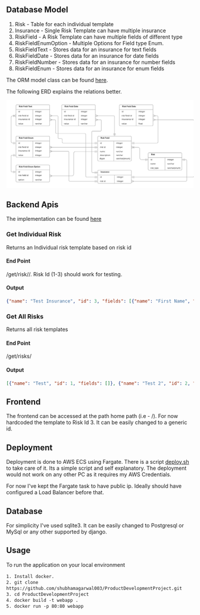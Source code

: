 ## Database Model
1. Risk - Table for each individual template
2. Insurance - Single Risk Template can have multiple insurance
3. RiskField - A Risk Template can have multiple fields of different type
4. RiskFieldEnumOption - Multiple Options for Field type Enum.
5. RiskFieldText - Stores data for an insurance for text fields
6. RiskFieldDate - Stores data for an insurance for date fields
7. RiskFieldNumber - Stores data for an insurance for number fields
8. RiskFieldEnum - Stores data for an insurance for enum fields

The ORM model class can be found [here](./risk_management/risk_type/models.py). 

The following ERD explains the relations better. 

![erd](./erd.png "ERD")


## Backend Apis
The implementation can be found [here](./risk_management/risk_type/views.py)


### Get Individual Risk
Returns an Individual risk template based on risk id

#### End Point 
/get/risk/<risk-id>/. Risk Id (1-3) should work for testing.

#### Output 
```json
{"name": "Test Insurance", "id": 3, "fields": [{"name": "First Name", "description": "yes", "options": [], "dtype": "text"}, {"name": "Gender", "description": "yes", "options": [{"option": "Other"}, {"option": "Male"}, {"option": "Female"}], "dtype": "enum"}]}
``` 

### Get All Risks
Returns all risk templates

#### End Point
/get/risks/

#### Output
```json
[{"name": "Test", "id": 1, "fields": []}, {"name": "Test 2", "id": 2, "fields": [{"name": "First Name", "description": "yes", "options": [], "dtype": "text"}]}, {"name": "Test Insurance", "id": 3, "fields": [{"name": "First Name", "description": "yes", "options": [], "dtype": "text"}, {"name": "Gender", "description": "yes", "options": [{"option": "Other"}, {"option": "Male"}, {"option": "Female"}], "dtype": "enum"}]}]
```


## Frontend 

The frontend can be accessed at the path home path (i.e - /). For now hardcoded the template to Risk Id 3. It can be easily changed to a generic id.


## Deployment

Deployment is done to AWS ECS using Fargate. There is a script [deploy.sh](./deploy.sh) to take care of it. Its a simple script and self explanatory. The deployment would not work on any other PC as it requires my AWS Credentials. 

For now I've kept the Fargate task to have public ip. Ideally should have configured a Load Balancer before that. 


## Database 
For simplicity I've used sqlite3. It can be easily changed to Postgresql or MySql or any other supported by django. 


## Usage 
To run the application on your local environment

```
1. Install docker.
2. git clone https://github.com/shubhamagarwal003/ProductDevelopmentProject.git
3. cd ProductDevelopmentProject
4. docker build -t webapp .
5. docker run -p 80:80 webapp
```